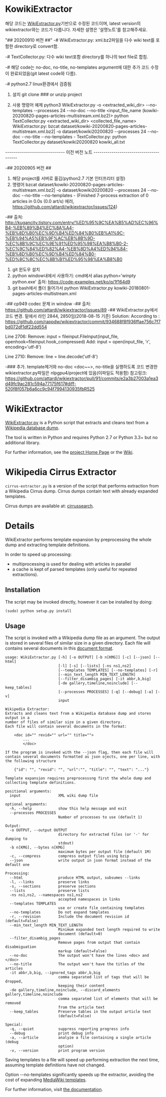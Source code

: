 # KowikiExtractor
해당 코드는 [WikiExtractor.py](http://medialab.di.unipi.it/wiki/Wikipedia_Extractor)기반으로 수정된 코드이며,
latest version의 wikiextractor와는 코드가 다릅니다. 자세한 설명은 '설명노트'를 참고해주세요.

"## 20200910 버전 ##"
-# WikiExtractor.py: xml.bz2파일을 다수 wiki text를 포함한 directory로 convert함.

-# TextCollector.py: 다수 wiki text포함 directory를 하나의 text file로 합침.

-# 해당 code는 no-doc, no-title, no-templates argument에 대한 추가 코드 수정이 완료되었음(git latest code와 다름).

-# python2.7 linux환경에서 검증됨

1. 설치
git clone ### or unzip project

2. 사용 명령어 예제
python3 WikiExtractor.py -o <extracted_wiki_dir> --no-templates --processes 24 --no-doc --no-title <input_file_name (kowiki-20200820-pages-articles-multistream.xml.bz2)>
python TextCollector.py <extracted_wiki_dir> <collected_file_name>
WikiExtractor.py: bzcat dataset/kowiki-20200820-pages-articles-multistream.xml.bz2| -o dataset/kowiki20200820 --processes 24 --no-doc --no-title --no-templates -
TextCollector.py: python TextCollector.py dataset/kowiki20200820 kowiki_all.txt

------------------------------ 이전 버전 노트 ---------------------------------------

-## 20200905 버전 ##
1. 해당 project를 서버로 옮김(python2.7 기본 인터프리터 설정)
2. 명령어 bzcat dataset/kowiki-20200820-pages-articles-multistream.xml.bz2| -o dataset/kowiki20200820 --processes 24 --no-doc --no-title --no-templates -
(Finished 7-process extraction of 0 articles in 0.0s (0.0 art/s) 에러, https://github.com/attardi/wikiextractor/issues/124)

-## 출처: http://kugancity.tistory.com/entry/%ED%95%9C%EA%B5%AD%EC%96%B4-%EB%89%B4%EC%8A%A4-%EB%8D%B0%EC%9D%B4%ED%84%B0%EB%A1%9C-%EB%94%A5%EB%9F%AC%EB%8B%9D-%EC%8B%9C%EC%9E%91%ED%95%98%EA%B8%B0-2-%EC%9C%84%ED%82%A4-%EB%8D%A4%ED%94%84-%EB%8D%B0%EC%9D%B4%ED%84%B0-%ED%8C%8C%EC%8B%B1%ED%95%98%EA%B8%B0
1. git 윈도우 설치
2. python window내에서 사용하기: cmd에서 alias python='winpty python.exe' 출처: https://code-examples.net/ko/q/1f164d9
3. git bash에서 폴더 들어가서 python WikiExtractor.py kowiki-20180801-pages-articles-multistream.xml

-## cp949 codec 문제 in window
-## 출처: https://github.com/attardi/wikiextractor/issues/89
-## WikiExtractor.py에서 코드 변경. 밑에서 라인 2844, 2850임(2018-08-15 기준)
Solution:
According to :
https://github.com/rappdw/wikiextractor/commit/934688f8f936ffae756c7f7bd072df1df22dd554

Line 2706:
Remove:
input = fileinput.FileInput(input_file, openhook=fileinput.hook_compressed)
Add:
input = open(input_file, 'r', encoding='utf-8')

Line 2710:
Remove:
line = line.decode('utf-8')

-### 추가. template제거와 no-doc <doc~~>, no-title을 실행하도록 코드 변경한 wikiextractor.py파일은 nlpgpu4/project에 있음(이파일도 적용함)
참고링크: https://github.com/attardi/wikiextractor/pull/91/commits/e2a3b27003a1ea3d49fc9ac281c594a77175f617#diff-520f8f057b6a6cc9c94f7994130935fbR525




# WikiExtractor
[WikiExtractor.py](http://medialab.di.unipi.it/wiki/Wikipedia_Extractor) is a Python script that extracts and cleans text from a [Wikipedia database dump](http://download.wikimedia.org/).

The tool is written in Python and requires Python 2.7 or Python 3.3+ but no additional library.

For further information, see the [project Home Page](http://medialab.di.unipi.it/wiki/Wikipedia_Extractor) or the [Wiki](https://github.com/attardi/wikiextractor/wiki).

# Wikipedia Cirrus Extractor

`cirrus-extractor.py` is a version of the script that performs extraction from a Wikipedia Cirrus dump.
Cirrus dumps contain text with already expanded templates.

Cirrus dumps are available at:
[cirrussearch](http://dumps.wikimedia.org/other/cirrussearch/).

# Details

WikiExtractor performs template expansion by preprocessing the whole dump and extracting template definitions.

In order to speed up processing:

- multiprocessing is used for dealing with articles in parallel
- a cache is kept of parsed templates (only useful for repeated extractions).

## Installation

The script may be invoked directly, however it can be installed by doing:

    (sudo) python setup.py install

## Usage
The script is invoked with a Wikipedia dump file as an argument.
The output is stored in several files of similar size in a given directory.
Each file will contains several documents in this [document format](http://medialab.di.unipi.it/wiki/Document_Format).

    usage: WikiExtractor.py [-h] [-o OUTPUT] [-b n[KMG]] [-c] [--json] [--html]
                            [-l] [-s] [--lists] [-ns ns1,ns2]
                            [--templates TEMPLATES] [--no-templates] [-r]
                            [--min_text_length MIN_TEXT_LENGTH]
                            [--filter_disambig_pages] [-it abbr,b,big]
                            [-de gallery,timeline,noinclude] [--keep_tables]
                            [--processes PROCESSES] [-q] [--debug] [-a] [-v]
                            input

    Wikipedia Extractor:
    Extracts and cleans text from a Wikipedia database dump and stores output in a
    number of files of similar size in a given directory.
    Each file will contain several documents in the format:

        <doc id="" revid="" url="" title="">
            ...
            </doc>

    If the program is invoked with the --json flag, then each file will
    contain several documents formatted as json ojects, one per line, with
    the following structure

        {"id": "", "revid": "", "url":"", "title": "", "text": "..."}

    Template expansion requires preprocesssng first the whole dump and
    collecting template definitions.

    positional arguments:
      input                 XML wiki dump file

    optional arguments:
      -h, --help            show this help message and exit
      --processes PROCESSES
                            Number of processes to use (default 1)

    Output:
      -o OUTPUT, --output OUTPUT
                            directory for extracted files (or '-' for dumping to
                            stdout)
      -b n[KMG], --bytes n[KMG]
                            maximum bytes per output file (default 1M)
      -c, --compress        compress output files using bzip
      --json                write output in json format instead of the default one

    Processing:
      --html                produce HTML output, subsumes --links
      -l, --links           preserve links
      -s, --sections        preserve sections
      --lists               preserve lists
      -ns ns1,ns2, --namespaces ns1,ns2
                            accepted namespaces in links
      --templates TEMPLATES
                            use or create file containing templates
      --no-templates        Do not expand templates
      -r, --revision        Include the document revision id (default=False)
      --min_text_length MIN_TEXT_LENGTH
                            Minimum expanded text length required to write
                            document (default=0)
      --filter_disambig_pages
                            Remove pages from output that contain disabmiguation
                            markup (default=False)
      --no-doc              The output won't have the lines <doc> and </doc>
      --no-title            The output won't have the titles of the articles
      -it abbr,b,big, --ignored_tags abbr,b,big
                            comma separated list of tags that will be dropped,
                            keeping their content
      -de gallery,timeline,noinclude, --discard_elements gallery,timeline,noinclude
                            comma separated list of elements that will be removed
                            from the article text
      --keep_tables         Preserve tables in the output article text
                            (default=False)

    Special:
      -q, --quiet           suppress reporting progress info
      --debug               print debug info
      -a, --article         analyze a file containing a single article (debug
                            option)
      -v, --version         print program version


Saving templates to a file will speed up performing extraction the next time,
assuming template definitions have not changed.

Option --no-templates significantly speeds up the extractor, avoiding the cost
of expanding [MediaWiki templates](https://www.mediawiki.org/wiki/Help:Templates).

For further information, visit [the documentation](http://attardi.github.io/wikiextractor).
